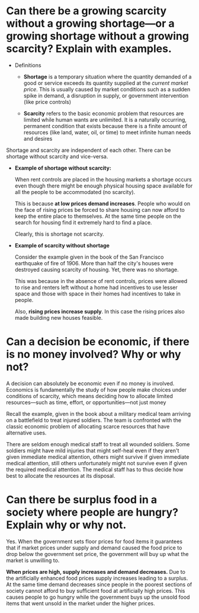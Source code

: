 # Can there be a growing scarcity without a growing shortage—or a growing shortage without a growing scarcity? Explain with examples.

- Definitions
  - **Shortage**
  is a temporary situation where the quantity demanded of a good or service exceeds its quantity supplied at the *current market price*. This is usually caused by market conditions such as a sudden spike in demand, a disruption in supply, or government intervention (like price controls) 

  - **Scarcity**
  refers to the basic economic problem that resources are limited while human wants are unlimited. It is a naturally occurring, permanent condition that exists because there is a finite amount of resources (like land, water, oil, or time) to meet infinite human needs and desires

Shortage and scarcity are independent of each other. There can be shortage without scarcity and vice-versa. 

- **Example of shortage without scarcity:**

    When rent controls are placed in the housing markets a shortage occurs even though there might be enough physical housing space available for all the people to be accommodated (no scarcity).

    This is because **at low prices demand increases**. People who would on the face of rising prices be forced to share housing can now afford to keep the entire place to themselves. At the same time people on the search for housing find it extremely hard to find a place. 

    Clearly, this is shortage not scarcity. 

- **Example of scarcity without shortage**

    Consider the example given in the book of the San Francisco earthquake of fire of 1906. More than half the city's houses were destroyed causing scarcity of housing. Yet, there was no shortage. 

    This was because in the absence of rent controls, prices were allowed to rise and renters left without a home had incentives to use lesser space and those with space in their homes had incentives to take in people. 

    Also, **rising prices increase supply**. In this case the rising prices also made building new houses feasible. 

# Can a decision be economic, if there is no money involved? Why or why not?

A decision can absolutely be economic even if no money is involved. Economics is fundamentally the study of how people make choices under conditions of scarcity, which means deciding how to allocate limited resources—such as time, effort, or opportunities—not just money

Recall the example, given in the book about a military medical team arriving on a battlefield to treat injured soldiers. The team is confronted with the classic economic problem of allocating scarce resources that have alternative uses. 

There are seldom enough medical staff to treat all wounded soldiers. Some soldiers might have mild injuries that might self-heal even if they aren't given immediate medical attention, others might survive if given immediate medical attention, still others unfortunately might not survive even if given the required medical attention. The medical staff has to thus decide how best to allocate the resources at its disposal. 

# Can there be surplus food in a society where people are hungry? Explain why or why not.

Yes. When the government sets floor prices for food items it guarantees that if market prices under supply and demand caused the food price to drop below the government set price, the government will buy up what the market is unwilling to. 

**When prices are high, supply increases and demand decreases.** Due to the artificially enhanced food prices supply increases leading to a surplus. At the same time demand decreases since people in the poorest sections of society cannot afford to buy sufficient food at artificially high prices. This causes people to go hungry while the government buys up the unsold food items that went unsold in the market under the higher prices. 